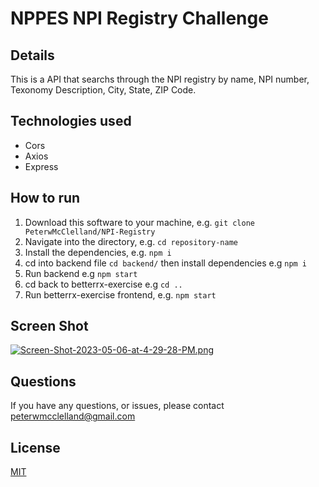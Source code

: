 # NPPES NPI Registry Challenge

## Details

This is a API that searchs through the NPI registry by name, NPI number, Texonomy Description, City, State, ZIP Code.

## Technologies used

- Cors
- Axios 
- Express

## How to run 

1. Download this software to your machine, e.g. `git clone PeterwMcClelland/NPI-Registry`
2. Navigate into the directory, e.g. `cd repository-name`
3. Install the dependencies, e.g. `npm i`
4. cd into backend file `cd backend/` then install dependencies e.g `npm i`
5. Run backend e.g `npm start` 
5. cd back to betterrx-exercise e.g `cd ..` 
6. Run betterrx-exercise frontend, e.g. `npm start`

## Screen Shot
[![Screen-Shot-2023-05-06-at-4-29-28-PM.png](https://i.postimg.cc/rmzyTPJg/Screen-Shot-2023-05-06-at-4-29-28-PM.png)](https://postimg.cc/wy8YcFns)

## Questions

If you have any questions, or issues, please contact [peterwmcclelland@gmail.com](peterwmcclelland@gmail.com)

## License 
[MIT](/LICENSE)